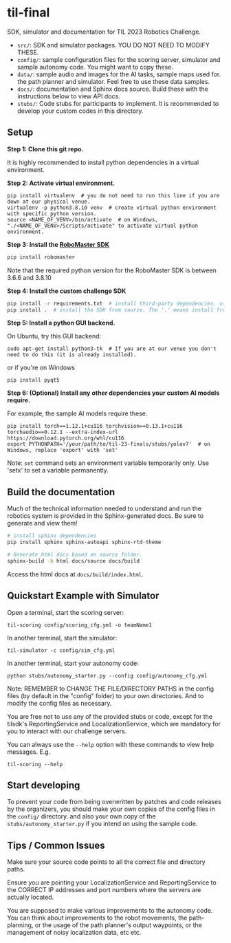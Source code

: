 # til-final

SDK, simulator and documentation for TIL 2023 Robotics Challenge.

* ``src/``: SDK and simulator packages. YOU DO NOT NEED TO MODIFY THESE.
* ``config/``: sample configuration files for the scoring server, simulator and sample autonomy code. 
  You might want to copy these.
* ``data/``: sample audio and images for the AI tasks, sample maps used for.
  the path planner and simulator. Feel free to use these data samples.
* ``docs/``: documentation and Sphinx docs source. Build these with the instructions below to view API docs.
* ``stubs/``: Code stubs for participants to implement. It is recommended to develop your custom codes in this directory.

## Setup
**Step 1: Clone this git repo.**

It is highly recommended to install python dependencies in a virtual environment.

**Step 2: Activate virtual environment.**
```
pip install virtualenv  # you do not need to run this line if you are down at our physical venue.
virtualenv -p python3.8.10 venv  # create virtual python environment with specific python version.
source <NAME_OF_VENV>/bin/activate  # on Windows, "./<NAME_OF_VENV>/Scripts/activate" to activate virtual python environment.
```

**Step 3: Install the [RoboMaster SDK](https://robomaster-dev.readthedocs.io/en/latest/python_sdk/installs.html)**
```sh
pip install robomaster
```

Note that the required python version for the RoboMaster SDK is between 3.6.6 and 3.8.10

**Step 4: Install the custom challenge SDK**
```sh
pip install -r requirements.txt  # install third-party dependencies. use the provided requirements-win.txt if installing on Windows.
pip install .  # install the SDK from source. The '.' means install from current directory.
```

**Step 5: Install a python GUI backend.**

On Ubuntu, try this GUI backend:
```
sudo apt-get install python3-tk  # If you are at our venue you don't need to do this (it is already installed).
```

or if you're on Windows
```
pip install pyqt5
```


**Step 6: (Optional) Install any other dependencies your custom AI models require.**

For example, the sample AI models require these.
```
pip install torch==1.12.1+cu116 torchvision==0.13.1+cu116 torchaudio==0.12.1 --extra-index-url https://download.pytorch.org/whl/cu116
export PYTHONPATH='/your/path/to/til-23-finals/stubs/yolov7'  # on Windows, replace 'export' with 'set'
```

Note: `set` command sets an environment variable temporarily only. Use 'setx' to set a variable permanently.   

## Build the documentation

Much of the technical information needed to understand and run the robotics system is provided in the Sphinx-generated docs.
Be sure to generate and view them!

```sh
# install sphinx dependencies
pip install sphinx sphinx-autoapi sphinx-rtd-theme

# Generate html docs based on source folder.
sphinx-build -b html docs/source docs/build 
```

Access the html docs at `docs/build/index.html`.

## Quickstart Example with Simulator

Open a terminal, start the scoring server:

`til-scoring config/scoring_cfg.yml -o teamName1`

In another terminal, start the simulator:

`til-simulator -c config/sim_cfg.yml`

In another terminal, start your autonomy code:

`python stubs/autonomy_starter.py --config config/autonomy_cfg.yml`

Note: REMEMBER to CHANGE THE FILE/DIRECTORY PATHS in the config files (by default in the "config" folder) to your own directories. And to modify the config files as necessary.

You are free not to use any of the provided stubs or code, except for the tilsdk's ReportingService and LocalizationService, which are mandatory for you to interact with our challenge servers.

You can always use the `--help` option with these commands to view help messages. E.g.

`til-scoring --help`

## Start developing

To prevent your code from being overwritten by patches and code releases by the organizers, you should make your own copies of the config files in the `config/` directory. and also your own copy of the `stubs/autonomy_starter.py` if you intend on using the sample code.

## Tips / Common Issues

Make sure your source code points to all the correct file and directory paths.

Ensure you are pointing your LocalizationService and ReportingService to the CORRECT IP addresses and port numbers where the servers are actually located.

You are supposed to make various improvements to the autonomy code. You can think about improvements to the robot movements, the path-planning, or the usage of the path planner's output waypoints, or the management of noisy localization data, etc etc. 
